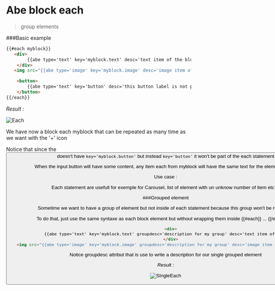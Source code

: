 # Abe block each

> group elements

###Basic example

```html
{{#each myblock}}
​	<div>
		{{abe type='text' key='myblock.text' desc='text item of the block'}}
	</div>
​	<img src="{{abe type='image' key='myblock.image' desc='image item of the block'}}" />

	<button>
		{{abe type='text' key='button' desc='this button label is not part of this each statement'}}
	</button>
{{/each}}
```

*Result :*

![Each](assets/abe-each.png)

We have now a block each myblock that can be repeated as many time as we want with the '+' icon

Notice that since the <button> doesn't have ```key='myblock.button'``` but instead ```key='button'``` it won't be part of the each statement

When the input button will have some content, any item each from myblock will have the same text for the element button

Use case :

Each statement are usefull for exemple for Carousel, list of element with un unknow number of item etc ...


###Grouped element

Sometime we want to have a group of element but not inside of each statement because this group won't be repeated.

To do that, just use the same syntaxe as each block element but without wrapping them inside {{#each}} ... {{/each}} tag

```html
	<div>
		{{abe type='text' key='myblock.text' groupdesc='description for my group' desc='text item of the block'}}
	</div>
​	<img src="{{abe type='image' key='myblock.image' groupdesc='description for my group' desc='image item of the block'}}" />
```

Notice groupdesc attribut that is use to write a description for our single grouped element 

*Result :*

![SIngleEach](assets/single-group.png)
